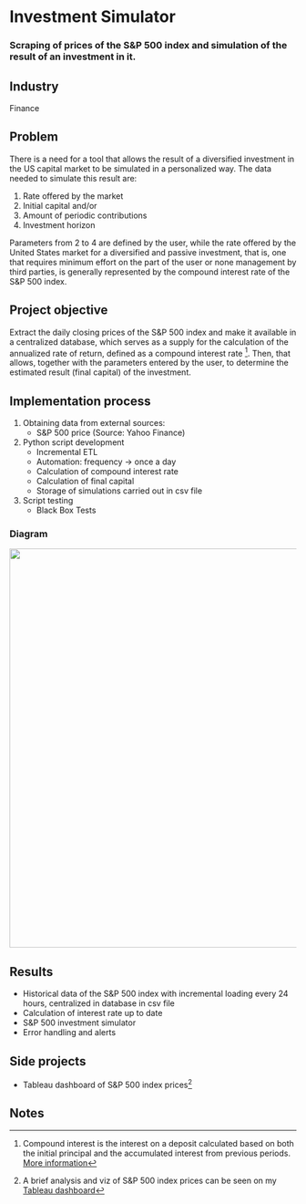 # Investment Simulator
### Scraping of prices of the S&P 500 index and simulation of the result of an investment in it.

## Industry
Finance

## Problem
There is a need for a tool that allows the result of a diversified investment in the US capital market to be simulated in a personalized way. The data needed to simulate this result are:

1. Rate offered by the market
2. Initial capital and/or 
3. Amount of periodic contributions
4. Investment horizon

Parameters from 2 to 4 are defined by the user, while the rate offered by the United States market for a diversified and passive investment, that is, one that requires minimum effort on the part of the user or none management by third parties, is generally represented by the compound interest rate of the S&P 500 index.

## Project objective
Extract the daily closing prices of the S&P 500 index and make it available in a centralized database, which serves as a supply for the calculation of the annualized rate of return, defined as a compound interest rate [^1]. Then, that allows, together with the parameters entered by the user, to determine the estimated result (final capital) of the investment.

## Implementation process
1. Obtaining data from external sources:
   * S&P 500 price (Source: Yahoo Finance)
2. Python script development
   * Incremental ETL
   * Automation: frequency -> once a day
   * Calculation of compound interest rate
   * Calculation of final capital
   * Storage of simulations carried out in csv file
3. Script testing
   * Black Box Tests

### Diagram

<img src="https://github.com/agostinagranja/investment-simulator/blob/main/diagram.jpg" width="700"> 

## Results
* Historical data of the S&P 500 index with incremental loading every 24 hours, centralized in database in csv file
* Calculation of interest rate up to date
* S&P 500 investment simulator 
* Error handling and alerts

## Side projects
* Tableau dashboard of S&P 500 index prices[^2]

## Notes
[^1]: Compound interest is the interest on a deposit calculated based on both the initial principal and the accumulated interest from previous periods. [More information](https://www.investopedia.com/terms/c/compoundinterest.asp) 
[^2]: A brief analysis and viz of S&P 500 index prices can be seen on my [Tableau dashboard](https://public.tableau.com/app/profile/agostina.granja#!/) 
